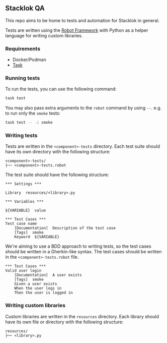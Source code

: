## Stacklok QA

This repo aims to be home to tests and automation for Stacklok in general.

Tests are written using the [Robot Framework](https://robotframework.org/) with
Python as a helper language for writing custom libraries.

### Requirements

- Docker/Podman
- [Task](https://taskfile.dev/#/installation)

### Running tests

To run the tests, you can use the following command:

```bash
task test
```

You may also pass extra arguments to the `robot` command by using
`--`. e.g. to run only the `smoke` tests:

```bash
task test -- -i smoke
```

### Writing tests

Tests are written in the `<component>-tests` directory. Each test suite should have its own
directory with the following structure:

```
<component>-tests/
├── <component>-tests.robot
```

The test suite should have the following structure:

```robot
*** Settings ***

Library  resources/<library>.py

*** Variables ***

${VARIABLE}  value

*** Test Cases ***
Test case name
    [Documentation]  Description of the test case
    [Tags]  smoke
    Keyword  ${VARIABLE}
```

We're aiming to use a BDD approach to writing tests, so the test cases should be written in a
Gherkin-like syntax. The test cases should be written in the `<component>-tests.robot` file.

```robot
*** Test Cases ***
Valid user login
    [Documentation]  A user exists
    [Tags]  smoke
    Given a user exists
    When the user logs in
    Then the user is logged in
```


### Writing custom libraries

Custom libraries are written in the `resources` directory. Each library should have its own
file or directory with the following structure:

```
resources/
├── <library>.py
```
